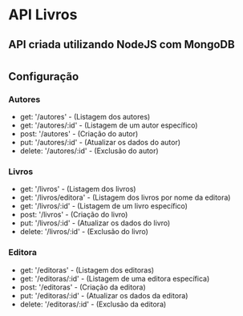 # API Livros
## API criada utilizando NodeJS com MongoDB
#
## Configuração
### Autores
-  get: '/autores' - (Listagem dos autores)
-  get: '/autores/:id' - (Listagem de um autor específico)
-  post: '/autores'  - (Criação do autor)
-  put: '/autores/:id' - (Atualizar os dados do autor)
-  delete: '/autores/:id' - (Exclusão do autor)
### Livros 
-  get: '/livros' - (Listagem dos livros)
-  get: '/livros/editora' - (Listagem dos livros por nome da editora)
-  get: '/livros/:id'  - (Listagem de um livro específico)
-  post: '/livros' - (Criação do livro)
-  put: '/livros/:id' - (Atualizar os dados do livro)
-  delete: '/livros/:id' - (Exclusão do livro)
### Editora 
-  get: '/editoras' - (Listagem dos editoras)
-  get: '/editoras/:id' - (Listagem de uma editora específica)
-  post: '/editoras'  - (Criação da editora)
-  put: '/editoras/:id' - (Atualizar os dados da editora)
-  delete: '/editoras/:id' - (Exclusão da editora)
